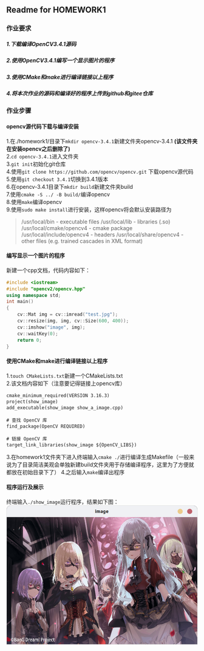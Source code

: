 ## Readme for HOMEWORK1
### 作业要求
##### 1.下载编译OpenCV3.4.1源码
##### 2.使用OpenCV3.4.1编写一个显示图片的程序
##### 3.使用CMake和make进行编译链接以上程序
##### 4.将本次作业的源码和编译好的程序上传到github和gitee仓库

### 作业步骤
#### opencv源代码下载与编译安装
1.在./homework1/目录下`mkdir opencv-3.4.1`新建文件夹opencv-3.4.1 **(该文件夹在安装opencv之后删除了)**  
2.`cd opencv-3.4.1`进入文件夹  
3.`git init`初始化git仓库  
4.使用`git clone https://github.com/opencv/opencv.git` 下载opencv源代码  
5.使用`git checkout 3.4.1`切换到3.4.1版本  
6.在opencv-3.4.1目录下`mkdir build`新建文件夹build  
7.使用`cmake -S ../ -B build/`编译opencv  
8.使用`make`编译opencv  
9.使用`sudo make install`进行安装，这样opencv将会默认安装路径为  
>/usr/local/bin - executable files
/usr/local/lib - libraries (.so)
/usr/local/cmake/opencv4 - cmake package
/usr/local/include/opencv4 - headers
/usr/local/share/opencv4 - other files (e.g. trained cascades in XML format)
#### 编写显示一个图片的程序
新建一个cpp文档，代码内容如下：
```cpp
#include <iostream>
#include "opencv2/opencv.hpp"
using namespace std;
int main()
{
    cv::Mat img = cv::imread("test.jpg");
    cv::resize(img, img, cv::Size(600, 400));
    cv::imshow("image", img);
    cv::waitKey(0);
    return 0;
}
```
#### 使用CMake和make进行编译链接以上程序
1.`touch CMakeLists.txt`新建一个CMakeLists.txt  
2.该文档内容如下（注意要记得链接上opencv库）
```
cmake_minimum_required(VERSION 3.16.3)
project(show_image)
add_executable(show_image show_a_image.cpp) 

# 查找 OpenCV 库
find_package(OpenCV REQUIRED)

# 链接 OpenCV 库
target_link_libraries(show_image ${OpenCV_LIBS})
```
3.在homework1文件夹下进入终端输入`cmake ./`进行编译生成Makefile（一般来说为了目录简洁美观会单独新建build文件夹用于存储编译程序，这里为了方便就都放在初始目录下了）
4.之后输入`make`编译出程序

#### 程序运行及展示
终端输入`./show_image`运行程序，结果如下图：
![alt text](asserts/image1.png)